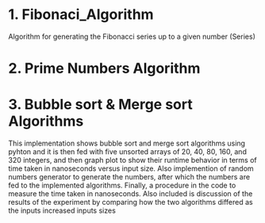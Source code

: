 # 1. Fibonaci_Algorithm
Algorithm for generating the Fibonacci series up to a given number (Series)
# 2. Prime Numbers Algorithm
# 3. Bubble sort & Merge sort Algorithms 
This implementation shows bubble sort and merge sort algorithms using pyhton and it is then fed with five unsorted arrays of 20, 40, 80, 160, and 320 integers, and then graph plot to show their runtime behavior in terms of time taken in nanoseconds versus input size. Also implemention of random numbers generator to generate the numbers, after which the numbers are fed to the implemented algorithms. Finally, a procedure in the code to measure the time taken in nanoseconds. Also included  is discussion of the results of the experiment by comparing how the two algorithms differed as the inputs increased
inputs sizes
